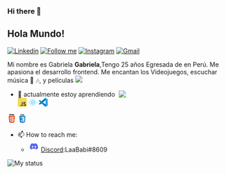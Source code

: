 ### Hi there 👋
## Hola Mundo!

[![Linkedin](https://www.linkedin.com/in/gabriela-tornel-0a6a09128/)](https://www.linkedin.com/in/leandra-silva-831b891ab/)
[<img src="https://img.shields.io/github/followers/LeandraOliveiraS?label=follow&style=social" height="22" title="Follow me" />]([https://github.com/GabrielaTornel](https://github.com/GabrielaTornel)) 
[![Instagram](https://img.shields.io/badge/-Instagram-c13584?style=flat&labelColor=c13584&logo=instagram&logoColor=white)](https://www.instagram.com/gabrielatornel/)
[![Gmail](https://img.shields.io/badge/-Gmail-c14438?style=flat&logo=Gmail&logoColor=white)](mailto:Gabrielatornel@gmail.com)


Mi nombre es Gabriela **Gabriela**,Tengo 25 años Egresada de  **<Laboratoria>** en Perú.
Me apasiona  el desarrollo frontend. Me encantan los Videojuegos, escuchar música 💓  🎶, y películas <img height ="20" src= "https://camo.githubusercontent.com/6ba7b982e69849c28d40e15131d5557cd65455a6/68747470733a2f2f6d656469612e67697068792e636f6d2f6d656469612f4c6e516a7057614f4e386e68723231764e572f67697068792e676966" />

<img align= "right" width= "250" src= "https://pa1.narvii.com/6580/8098c6e9207376889eeb0532d9f5a0723c4d73f5_hq.gif"/>


- 🌱 actualmente estoy aprendiendo <img height="20" src="https://raw.githubusercontent.com/github/explore/80688e429a7d4ef2fca1e82350fe8e3517d3494d/topics/javascript/javascript.png"></code>
<code><img height="20" src="https://raw.githubusercontent.com/github/explore/80688e429a7d4ef2fca1e82350fe8e3517d3494d/topics/react/react.png"></code>
<code><img height="20" src="https://raw.githubusercontent.com/github/explore/80688e429a7d4ef2fca1e82350fe8e3517d3494d/topics/visual-studio-code/visual-studio-code.png"></code>

<code><img height="20" src="https://raw.githubusercontent.com/github/explore/80688e429a7d4ef2fca1e82350fe8e3517d3494d/topics/html/html.png"></code>
<code><img height="20" src="https://raw.githubusercontent.com/github/explore/80688e429a7d4ef2fca1e82350fe8e3517d3494d/topics/css/css.png"></code>

- 📫 How to reach me: 
   - <a><img height="25" src="https://raw.githubusercontent.com/github/explore/80688e429a7d4ef2fca1e82350fe8e3517d3494d/topics/discord/discord.png"> [Discord](https://discord.gg/UYr9ZN77ks):LaaBabi#8609</a>

<img title="My status" heigth="320" width="420" src="https://github-readme-stats.vercel.app/api?username=LeandraOliveiraS&hide=issues&count_private=true&icon_color=871486&title_color=000000&bg_color=ffffff&show_icons=true)"/>

<!--
**GabrielaTornel/GabrielaTornel** is a ✨ _special_ ✨ repository because its `README.md` (this file) appears on your GitHub profile.

Here are some ideas to get you started:

- 🔭 I’m currently working on ...
- 🌱 I’m currently learning ...
- 👯 I’m looking to collaborate on ...
- 🤔 I’m looking for help with ...
- 💬 Ask me about ...
- 📫 How to reach me: ...
- 😄 Pronouns: ...
- ⚡ Fun fact: ...
-->
